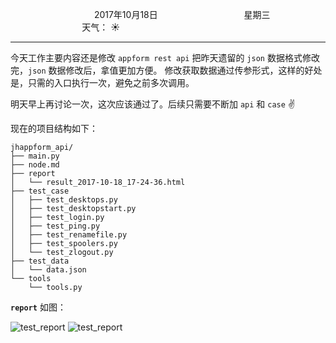 &nbsp;&nbsp;&nbsp;&nbsp;&nbsp;&nbsp;&nbsp;&nbsp;&nbsp;&nbsp;&nbsp;&nbsp;&nbsp;&nbsp;&nbsp;&nbsp;&nbsp;&nbsp;
&nbsp;&nbsp;&nbsp;&nbsp;&nbsp;&nbsp;&nbsp;&nbsp;&nbsp;&nbsp;&nbsp;&nbsp;&nbsp;&nbsp;           2017年10月18日
&nbsp;&nbsp;&nbsp;&nbsp;&nbsp;&nbsp;&nbsp;&nbsp;&nbsp;&nbsp;&nbsp;&nbsp;&nbsp;&nbsp;&nbsp;&nbsp;&nbsp;&nbsp;
&nbsp;&nbsp;&nbsp;&nbsp;&nbsp;&nbsp;&nbsp;&nbsp;&nbsp;&nbsp;&nbsp;&nbsp;&nbsp;&nbsp;                星期三
&nbsp;&nbsp;&nbsp;&nbsp;&nbsp;&nbsp;&nbsp;&nbsp;&nbsp;&nbsp;&nbsp;&nbsp;&nbsp;&nbsp;&nbsp;&nbsp;&nbsp;&nbsp;
&nbsp;&nbsp;&nbsp;&nbsp;&nbsp;&nbsp;&nbsp;&nbsp;&nbsp;&nbsp;&nbsp;&nbsp;&nbsp;&nbsp;&nbsp;&nbsp;&nbsp;&nbsp;
&nbsp;&nbsp;&nbsp;&nbsp;&nbsp;&nbsp;&nbsp;&nbsp;&nbsp;                                       天气： :sunny:
***        
          
今天工作主要内容还是修改 `appform rest api` 把昨天遗留的 `json` 数据格式修改完，`json` 数据修改后，拿值更加方便。
修改获取数据通过传参形式，这样的好处是，只需的入口执行一次，避免之前多次调用。

明天早上再讨论一次，这次应该通过了。后续只需要不断加 `api` 和 `case` :v:

现在的项目结构如下：

```
jhappform_api/
├── main.py
├── node.md
├── report
│   └── result_2017-10-18_17-24-36.html
├── test_case
│   ├── test_desktops.py
│   ├── test_desktopstart.py
│   ├── test_login.py
│   ├── test_ping.py
│   ├── test_renamefile.py
│   ├── test_spoolers.py
│   └── test_zlogout.py
├── test_data
│   └── data.json
└── tools
    └── tools.py

```

 **`report`** 如图：
 
 ![test_report](https://mmbiz.qpic.cn/mmbiz_png/4iaE7bB4HCjdcGYgmXtkKFhicmxMm61RR09VPpLL7iaNPcn5h7h06eUNqLKquLhtWMOTeYosa40Xez4kpribTHcI3g/0?wx_fmt=png)
 ![test_report](https://mmbiz.qpic.cn/mmbiz_png/4iaE7bB4HCjdcGYgmXtkKFhicmxMm61RR0G2J8ia1XP1ZicibmU0OBqGJJnia9yPteAbibq1O9Dxj9HcYrI1KDpTibS1Gg/0?wx_fmt=png)


